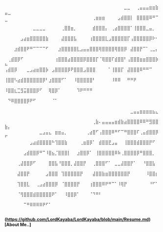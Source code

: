 ⠀⠀⠀⠀⠀⠀⠀⠀⠀⠀⠀⠀⠀⠀⠀⠀⠀⠀⠀⠀⠀⠀⠀⠀⠀⠀⠀⠀⠀⠀⠀⠀⠀⠀⠀⠀⠀⠀⣀⣀⠀⠀⢀⣤⣤⣤⣶⣶⣷⣤⣀
⠀⠀⠀⠀⠀⠀⠀⠀⠀⠀⠀⠀⠀⠀⠀⠀⠀⠀⠀⠀⠀⠀⠀⠀⠀⠀⠀⠀⢀⣶⣶⣶⠀⠀⠀⠀⣠⣾⣿⣿⡇⠀⣿⣿⣿⣿⠿⠛⠉⠉⠀
⠀⠀⠀⠀⠀⠀⠀⠀⠀⣀⣀⣀⣀⠀⠀⠀⠀⠀⢀⣿⣿⣶⡀⠀⠀⠀⠀⠀⣾⣿⣿⣿⡄⠀⢀⣴⣿⣿⣿⣿⠁⢸⣿⣿⣿⣀⣤⡀⠀⠀⠀
⠀⠀⠀⠀⠀⣠⣴⣶⣿⣿⣿⣿⣿⣷⠀⠀⠀⠀⣼⣿⣿⣿⣧⠀⠀⠀⠀⢰⣿⣿⣿⣿⣇⣠⣿⣿⣿⣿⣿⡏⢠⣿⣿⣿⣿⣿⡿⠗⠂⠀⠀
⠀⠀⠀⣰⣾⣿⣿⠟⠛⠉⠉⠉⠉⠋⠀⠀⠀⣰⣿⣿⣿⣿⣿⣇⣠⣤⣤⣿⣿⣿⢿⣿⣿⣿⣿⢿⣿⣿⡿⠀⣼⣿⣿⡟⠉⠁⢀⣀⡄⠀⠀
⠀⢀⣾⣿⡿⠋⠀⠀⠀⠀⠀⠀⠀⠀⠀⠀⢰⣿⣿⣿⣴⣿⣿⣿⣿⡿⣿⣿⣿⡏⠈⢿⣿⣿⠏⣾⣿⣿⠃⢠⣿⣿⣿⣶⣶⣿⣿⣿⡷⠦⠀
⢠⣾⣿⡿⠀⠀⠀⣀⣠⣴⣶⣿⣿⡷⠀⣠⣿⣿⣿⣿⡿⠟⣿⣿⣿⣠⣿⣿⣿⠀⠀⠀⠀⠁⢸⣿⣿⡏⠀⣼⣿⣿⣿⠿⠛⠛⠉⠀⠀⠀⠀
⢸⣿⣿⠣⣴⣾⣿⣿⣿⣿⣿⣿⡿⠃⣰⣿⣿⣿⠋⠁⠀⠀⠸⣿⣿⣿⣿⣿⠃⠀⠀⠀⠀⠀⠸⠿⠿⠀⠀⠛⠛⠟⠀⠀⠀⠀⠀⠀⠀⠀⠀
⠸⣿⣿⣆⣉⣻⣭⣿⣿⣿⡿⠋⠀⠀⢿⣿⡿⠁⠀⠀⠀⠀⠀⠹⠟⠛⠛⠛⠀⠀⠀⠀⠀⠀⠀⠀⠀⠀⠀⠀⠀⠀⠀⠀⠀⠀⠀⠀⠀⠀⠀
⠀⠙⠿⣿⣿⣿⣿⡿⠟⠋⠀⠀⠀⠀⠀⠈⠁⠀⠀⠀⠀⠀⠀⠀⠀⠀⠀⠀⠀⠀⠀⠀⠀⠀⠀⠀⠀⠀⠀⠀⠀⠀⠀⠀⠀⠀⠀⠀⠀⠀⠀
⠀⠀⠀⠀⠀⠀⠀⠀⠀⠀⠀⠀⠀⠀⠀⠀⠀⠀⠀⠀⠀⠀⠀⠀⠀⠀⠀⠀⠀⠀⠀⠀⠀⠀⠀⠀⠀⠀⠀⠀⣀⣤⣤⣶⣶⣶⣶⣦⣄⠀⠀
⠀⠀⠀⠀⠀⠀⠀⠀⠀⠀⠀⠀⠀⠀⠀⠀⠀⠀⠀⠀⠀⠀⠀⠀⠀⠀⠀⠀⢀⣷⠄⣤⣤⣤⣤⣶⣾⣷⣴⣿⣿⣿⣿⠿⠿⠛⣻⣿⣿⣷⡄
⠀⠀⠀⠀⠀⠀⠀⠀⠀⠀⠀⣀⣠⣤⣄⠀⣶⣶⣤⡀⠀⠀⠀⠀⠀⠀⢀⣴⣿⠋⢠⣿⣿⣿⠿⠛⠋⠉⠛⣿⣿⣿⠏⢀⣤⣾⣿⣿⡿⠋⠀
⠀⠀⠀⠀⠀⠀⠀⠀⣠⣴⣾⣿⣿⣿⣿⠓⢹⣿⣿⣷⠀⠀⠀⠀⢀⣶⣿⡿⠁⠀⣾⣿⣿⣟⣠⣤⠀⠀⢸⣿⣿⣿⣾⣿⣿⣿⡟⠋⠀⠀⠀
⠀⠀⠀⠀⠀⠀⣠⣾⣿⣿⡿⠛⠉⠸⣿⣦⡈⣿⣿⣿⡇⠀⠀⣰⣿⣿⡿⠁⠀⢸⣿⣿⣿⣿⣿⠿⠷⢀⣿⣿⣿⣿⡿⠛⣿⣿⣿⡀⠀⠀⠀
⠀⠀⠀⠀⢀⣼⣿⣿⡿⠋⠀⠀⠀⠀⣿⣿⣧⠘⣿⣿⣿⡀⣼⣿⣿⡟⠀⠀⢀⣿⣿⣿⠋⠁⠀⣀⣀⣼⣿⣿⡟⠁⠀⠀⠘⣿⣿⣧⠀⠀⠀
⠀⠀⠀⠀⣼⣿⣿⡟⠀⠀⠀⠀⠀⣠⣿⣿⣿⠀⢹⣿⣿⣿⣿⣿⡟⠀⠀⠀⣼⣿⣿⣷⣶⣿⣿⣿⣿⣿⣿⡟⠀⠀⠀⠀⠀⠸⣿⣿⡆⠀⠀
⠀⠀⠀⠀⢹⣿⣿⣇⠀⠀⢀⣠⣴⣿⣿⣿⡿⠀⠈⣿⣿⣿⣿⡟⠀⠀⠀⢰⣿⣿⣿⠿⠟⠛⠉⠁⠸⢿⡟⠀⠀⠀⠀⠀⠀⠀⠘⠋⠁⠀⠀
⠀⠀⠀⠀⠈⢻⣿⣿⣿⣾⣿⣿⣿⣿⣿⠟⠁⠀⠀⠸⣿⣿⡿⠁⠀⠀⠀⠈⠙⠛⠃⠀⠀⠀⠀⠀⠀⠀⠀⠀⠀⠀⠀⠀⠀⠀⠀⠀⠀⠀⠀
⠀⠀⠀⠀⠀⠀⠉⠛⠿⠿⠿⠿⠟⠋⠁⠀⠀⠀⠀⠀⠀⠀⠀⠀⠀⠀⠀⠀⠀⠀⠀⠀⠀⠀⠀⠀⠀⠀⠀⠀⠀⠀⠀⠀⠀⠀⠀⠀⠀⠀⠀

**(https://github.com/LordKayaba/LordKayaba/blob/main/Resume.md)[About Me..]**
